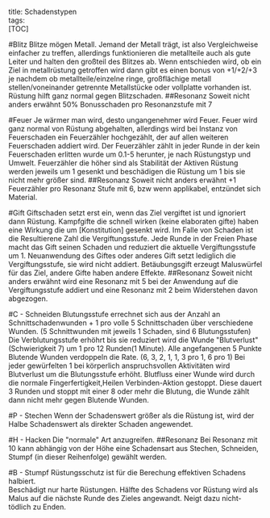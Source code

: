 title: Schadenstypen  
tags:   
[TOC]#BlitzBlitze mögen Metall. Jemand der Metall trägt, ist also Vergleichweise einfacher zu treffen, allerdings funktionieren die metallteile auch als gute Leiter und halten den großteil des Blitzes ab. Wenn entschieden wird, ob ein Ziel in metallrüstung getroffen wird dann gibt es einen bonus von +1/+2/+3 je nachdem ob metallteile/einzelne ringe, großflächige metall stellen/voneinander getrennte Metallstücke oder vollplatte vorhanden ist. Rüstung hilft ganz normal gegen Blitzschaden.##ResonanzSoweit nicht anders erwähnt 50% Bonusschaden pro Resonanzstufe mit 7#FeuerJe wärmer man wird, desto ungangenehmer wird Feuer.Feuer wird ganz normal von Rüstung abgehalten, allerdings wird bei Instanz von Feuerschaden ein Feuerzähler hochgezählt, der auf allen weiteren Feuerschaden addiert wird. Der Feuerzähler zählt in jeder Runde in der kein Feuerschaden erlitten wurde um 0.1-5 herunter, je nach Rüstungstyp und Umwelt. Feuerzähler die höher sind als Stabilität der Aktiven Rüstung werden jeweils um 1 gesenkt und beschädigen die Rüstung um 1 bis sie nicht mehr größer sind.##ResonanzSoweit nicht anders erwähnt +1 Feuerzähler pro Resonanz Stufe mit 6, bzw wenn applikabel, entzündet sich Material.#GiftGiftschaden setzt erst ein, wenn das Ziel vergiftet ist und ignoriert dann Rüstung. Kampfgifte die schnell wirken (keine elaboraten gifte)haben eine Wirkung die um [Konstitution] gesenkt wird. Im Falle von Schaden ist die Resultierene Zahl die Vergiftungsstufe. Jede Runde in der Freien Phase macht das Gift seinen Schaden und reduziert die aktuelle Vergiftungsstufe um 1. Neuanwendung des Giftes oder anderes Gift setzt lediglich die Vergiftungsstufe, sie wird nicht addiert. Betäubungsgift erzeugt Maluswürfel für das Ziel, andere Gifte haben andere Effekte.##ResonanzSoweit nicht anders erwähnt wird eine Resonanz mit 5 bei der Anwendung auf die Vergiftungsstufe addiert und eine Resonanz mit 2 beim Widerstehen davon abgezogen.#C - SchneidenBlutungsstufe errechnet sich aus der Anzahl an Schnittschadenwunden + 1 pro volle 5 Schnittschaden über verschiedene Wunden.(5 Schnittwunden mit jeweils 1 Schaden, sind 6 Blutungsstufen)Die Verblutungsstufe erhöhrt bis sie reduziert wird die Wunde "Blutverlust" (Schwierigkeit 7) um 1 pro 12 Runden(1 Minute). Alle angefangenen 5 Punkte Blutende Wunden verdoppeln die Rate. (6, 3, 2, 1, 1, 3 pro 1, 6 pro 1)Bei jeder gewürfelten 1 bei körperlich anspruchsvollen Aktivitäten wird Blutverlust um die Blutungsstufe erhöht.Blutfluss einer Wunde wird durch die normale Fingerfertigkeit,Heilen Verbinden-Aktion gestoppt. Diese dauert 3 Runden und stoppt mit einer 8 oder mehr die Blutung, die Wunde zählt dann nicht mehr gegen Blutende Wunden. #P - StechenWenn der Schadenswert größer als die Rüstung ist, wird der Halbe Schadenswert als direkter Schaden angewendet. #H - HackenDie "normale" Art anzugreifen. ##ResonanzBei Resonanz mit 10 kann abhängig von der Höhe eine Schadensart aus Stechen, Schneiden, Stumpf (in dieser Reihenfolge) gewählt werden.#B - StumpfRüstungsschutz ist für die Berechung effektiven Schadens halbiert.  Beschädigt nur harte Rüstungen. Hälfte des Schadens vor Rüstung wird als Malus auf die nächste Runde des Zieles angewandt.Neigt dazu nicht-tödlich zu Enden.